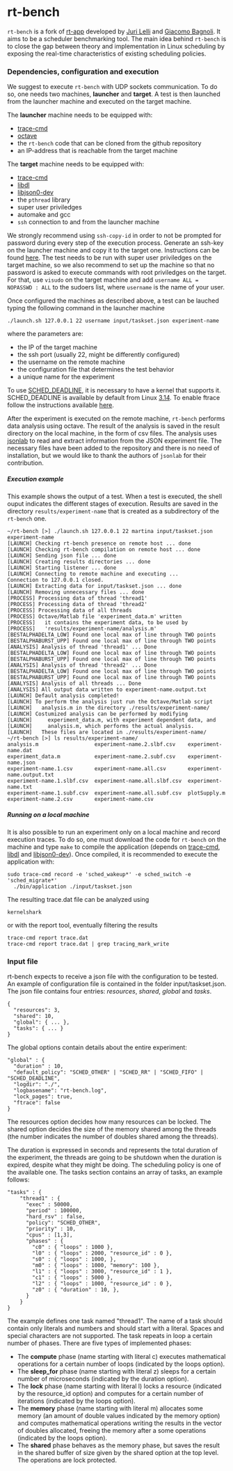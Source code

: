 rt-bench
========

`rt-bench` is a fork of [rt-app](https://github.com/gbagnoli/rt-app) developed by [Juri Lelli](https://github.com/jlelli) and [Giacomo Bagnoli](https://github.com/gbagnoli). It aims to be a scheduler benchmarking tool. The main idea behind `rt-bench` is to close the gap between theory and implementation in Linux scheduling by exposing the real-time characteristics of existing scheduling policies.

### Dependencies, configuration and execution

We suggest to execute `rt-bench` with UDP sockets communication. To do so, one needs two machines, **launcher** and **target**. A test is then launched from the launcher machine and executed on the target machine.

The **launcher** machine needs to be equipped with:
* [trace-cmd](http://lwn.net/Articles/410200/)
* [octave](https://www.gnu.org/software/octave/)
* the `rt-bench` code that can be cloned from the github repository
* an IP-address that is reachable from the target machine

The **target** machine needs to be equipped with:
* [trace-cmd](http://lwn.net/Articles/410200/)
* [libdl](https://github.com/gbagnoli/rt-app/tree/master/libdl)
* [libjson0-dev](https://packages.debian.org/search?keywords=libjson0-dev)
* the `pthread` library
* super user priviledges
* automake and gcc
* `ssh` connection to and from the launcher machine

We strongly recommend using `ssh-copy-id` in order to not be prompted for password during every step of the execution process. Generate an ssh-key on the launcher machine and copy it to the target one. Instructions can be found [here](http://www.thegeekstuff.com/2008/11/3-steps-to-perform-ssh-login-without-password-using-ssh-keygen-ssh-copy-id/). The test needs to be run with super user priviledges on the target machine, so we also recommend to set up the machine so that no password is asked to execute commands with root priviledges on the target. For that, use `visudo` on the target machine and add `username ALL = NOPASSWD : ALL` to the sudoers list, where `username` is the name of your user.

Once configured the machines as described above, a test can be lauched typing the following command in the launcher machine
```
./launch.sh 127.0.0.1 22 username input/taskset.json experiment-name
```
where the parameters are:
* the IP of the target machine
* the ssh port (usually 22, might be differently configured)
* the username on the remote machine
* the configuration file that determines the test behavior
* a unique name for the experiment

To use [SCHED_DEADLINE](http://en.wikipedia.org/wiki/SCHED_DEADLINE), it is necessary to have a kernel that supports it. SCHED_DEADLINE is available by default from Linux [3.14](http://kernelnewbies.org/Linux_3.14#head-651929cdcf19cc2e2cfc7feb16b78ef963d195fe). To enable ftrace follow the instructions available [here](http://lwn.net/Articles/425583/).

After the experiment is executed on the remote machine, `rt-bench` performs data analysis using octave. The result of the analysis is saved in the result directory on the local machine, in the form of csv files. The analysis uses [jsonlab](http://iso2mesh.sourceforge.net/cgi-bin/index.cgi?jsonlab) to read and extract information from the JSON experiment file. The necessary files have been added to the repository and there is no need of installation, but we would like to thank the authors of `jsonlab` for their contribution.

##### Execution example

This example shows the output of a test. When a test is executed, the shell ouput indicates the different stages of execution. Results are saved in the directory `results/experiment-name` that is created as a subdirectory of the `rt-bench` one.
```
~/rt-bench [>] ./launch.sh 127.0.0.1 22 martina input/taskset.json experiment-name
[LAUNCH] Checking rt-bench presence on remote host ... done
[LAUNCH] Checking rt-bench compilation on remote host ... done
[LAUNCH] Sending json file ... done
[LAUNCH] Creating results directories ... done
[LAUNCH] Starting listener ... done
[LAUNCH] Connecting to remote machine and executing ...
Connection to 127.0.0.1 closed.
[LAUNCH] Extracting data for input/taskset.json ... done
[LAUNCH] Removing unnecessary files ... done
[PROCESS] Processing data of thread 'thread1'
[PROCESS] Processing data of thread 'thread2'
[PROCESS] Processing data of all threads
[PROCESS] Octave/Matlab file 'experiment_data.m' written
[PROCESS]   it contains the experiment data, to be used by
[PROCESS]   'results/experiment-name/analysis.m'
[BESTALPHADELTA_LOW] Found one local max of line through TWO points
[BESTALPHABURST_UPP] Found one local max of line through TWO points
[ANALYSIS] Analysis of thread 'thread1' ... Done
[BESTALPHADELTA_LOW] Found one local max of line through TWO points
[BESTALPHABURST_UPP] Found one local max of line through TWO points
[ANALYSIS] Analysis of thread 'thread2' ... Done
[BESTALPHADELTA_LOW] Found one local max of line through TWO points
[BESTALPHABURST_UPP] Found one local max of line through TWO points
[ANALYSIS] Analysis of all threads ... Done
[ANALYSIS] All output data written to experiment-name.output.txt
[LAUNCH] Default analysis completed!
[LAUNCH] To perform the analysis just run the Octave/Matlab script
[LAUNCH]   analysis.m in the directory ./results/experiment-name/
[LAUNCH] Costumized analysis can be performed by modifying
[LAUNCH]     experiment_data.m, with experiment dependent data, and
[LAUNCH]     analysis.m, which performs the actual analysis.
[LAUNCH]   These files are located in ./results/experiment-name/
~/rt-bench [>] ls results/experiment-name/
analysis.m                  experiment-name.2.slbf.csv    experiment-name.dat
experiment_data.m           experiment-name.2.subf.csv    experiment-name.json
experiment-name.1.csv       experiment-name.all.csv       experiment-name.output.txt
experiment-name.1.slbf.csv  experiment-name.all.slbf.csv  experiment-name.txt
experiment-name.1.subf.csv  experiment-name.all.subf.csv  plotSupply.m
experiment-name.2.csv       experiment-name.csv
```

##### Running on a local machine

It is also possible to run an experiment only on a local machine and record execution traces. To do so, one must download the code for `rt-bench` on the machine and type `make` to compile the application (depends on [trace-cmd](http://lwn.net/Articles/410200/), [libdl](https://github.com/gbagnoli/rt-app/tree/master/libdl) and [libjson0-dev](https://packages.debian.org/search?keywords=libjson0-dev)). Once compiled, it is recommended to execute the application with:
```
sudo trace-cmd record -e 'sched_wakeup*' -e sched_switch -e 'sched_migrate*'
  ./bin/application ./input/taskset.json
```
The resulting trace.dat file can be analyzed using
```
kernelshark
```
or with the report tool, eventually filtering the results
```
trace-cmd report trace.dat
trace-cmd report trace.dat | grep tracing_mark_write
```

### Input file

rt-bench expects to receive a json file with the configuration to be tested. An example of configuration file is contained in the folder input/taskset.json. The json file contains four entries: _resources_, _shared_, _global_ and _tasks_.

``` 
{
  "resources": 3,
  "shared": 10,
  "global": { ... },
  "tasks": { ... }
}
``` 
The global options contain details about the entire experiment:
``` 
"global" : {
  "duration" : 10,
  "default_policy": "SCHED_OTHER" | "SCHED_RR" | "SCHED_FIFO" | "SCHED_DEADLINE",
  "logdir": "./",
  "logbasename": "rt-bench.log",
  "lock_pages": true,
  "ftrace": false
}
``` 
The resources option decides how many resources can be locked. The shared option decides the size of the memory shared among the threads (the number indicates the number of doubles shared among the threads).

The duration is expressed in seconds and represents the total duration of the experiment, the threads are going to be shutdown when the duration is expired, despite what they might be doing. The scheduling policy is one of the available one. 
The tasks section contains an array of tasks, an example follows:

``` 
"tasks" : {
    "thread1" : {
      "exec" : 50000,
      "period" : 100000,
      "hard_rsv" : false, 
      "policy": "SCHED_OTHER",
      "priority" : 10,
      "cpus" : [1,3],
      "phases" : {
        "c0" : { "loops" : 1000 },
        "l0" : { "loops" : 2000, "resource_id" : 0 },
        "s0" : { "loops" : 1000, },
        "m0" : { "loops" : 1000, "memory": 100 },
        "l1" : { "loops" : 3000, "resource_id" : 1 },
        "c1" : { "loops" : 5000 },
        "l2" : { "loops" : 1000, "resource_id" : 0 },
        "z0" : { "duration" : 10, },
      }
    }
}
``` 

The example defines one task named "thread1". The name of a task should contain only literals and numbers and should start with a literal. Spaces and special characters are not supported. The task repeats in loop a certain number of phases. There are five types of implemented phases:
* The **compute** phase (name starting with literal c) executes mathematical operations for a certain number of loops (indicated by the loops option).
* The **sleep_for** phase (name starting with literal z) sleeps for a certain number of microseconds (indicated by the duration option).
* The **lock** phase (name starting with literal l) locks a resource (indicated by the resource_id option) and computes for a certain number of iterations (indicated by the loops option).
* The **memory** phase (name starting with literal m) allocates some memory (an amount of double values indicated by the memory option) and computes mathematical operations writing the results in the vector of doubles allocated, freeing the memory after a some operations (indicated by the loops option).
* The **shared** phase behaves as the memory phase, but saves the result in the shared buffer of size given by the shared option at the top level. The operations are lock protected.
